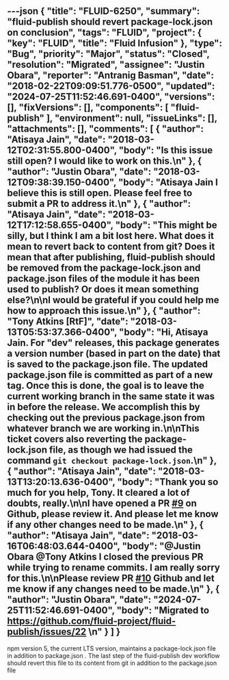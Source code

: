 ---json
{
  "title": "FLUID-6250",
  "summary": "fluid-publish should revert package-lock.json on conclusion",
  "tags": "FLUID",
  "project": {
    "key": "FLUID",
    "title": "Fluid Infusion"
  },
  "type": "Bug",
  "priority": "Major",
  "status": "Closed",
  "resolution": "Migrated",
  "assignee": "Justin Obara",
  "reporter": "Antranig Basman",
  "date": "2018-02-22T09:09:51.776-0500",
  "updated": "2024-07-25T11:52:46.691-0400",
  "versions": [],
  "fixVersions": [],
  "components": [
    "fluid-publish"
  ],
  "environment": null,
  "issueLinks": [],
  "attachments": [],
  "comments": [
    {
      "author": "Atisaya Jain",
      "date": "2018-03-12T02:31:55.800-0400",
      "body": "Is this issue still open? I would like to work on this.\n"
    },
    {
      "author": "Justin Obara",
      "date": "2018-03-12T09:38:39.150-0400",
      "body": "Atisaya Jain I believe this is still open. Please feel free to submit a PR to address it.\n"
    },
    {
      "author": "Atisaya Jain",
      "date": "2018-03-12T17:12:58.655-0400",
      "body": "This might be silly, but I think I am a bit lost here. What does it mean to revert back to content from git? Does it mean that after publishing, fluid-publish should be removed from the package-lock.json and package.json files of the module it has been used to publish? Or does it mean something else?\n\nI would be grateful if you could help me how to approach this issue.\n"
    },
    {
      "author": "Tony Atkins [RtF]",
      "date": "2018-03-13T05:53:37.366-0400",
      "body": "Hi, Atisaya Jain. For \"dev\" releases, this package generates a version number (based in part on the date) that is saved to the package.json file. The updated package.json file is committed as part of a new tag. Once this is done, the goal is to leave the current working branch in the same state it was in before the release. We accomplish this by checking out the previous package.json from whatever branch we are working in.\n\nThis ticket covers also reverting the package-lock.json file, as though we had issued the command `git checkout package-lock.json`.\n"
    },
    {
      "author": "Atisaya Jain",
      "date": "2018-03-13T13:20:13.636-0400",
      "body": "Thank you so much for you help, Tony. It cleared a lot of doubts, really.\n\nI have opened a PR [#9](https://github.com/fluid-project/fluid-publish/pull/9) on Github, please review it. And please let me know if any other changes need to be made.\n"
    },
    {
      "author": "Atisaya Jain",
      "date": "2018-03-16T06:48:03.644-0400",
      "body": "@Justin Obara @Tony Atkins I closed the previous PR while trying to rename commits. I am really sorry for this.\n\nPlease review PR [#10](https://github.com/fluid-project/fluid-publish/pull/10) Github and let me know if any changes need to be made.\n"
    },
    {
      "author": "Justin Obara",
      "date": "2024-07-25T11:52:46.691-0400",
      "body": "Migrated to <https://github.com/fluid-project/fluid-publish/issues/22>&#x20;\n"
    }
  ]
}
---
npm version 5, the current LTS version, maintains a package-lock.json file in addition to package.json . The last step of the fluid-publish dev workflow should revert this file to its content from git in addition to the package.json file

        